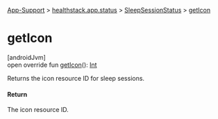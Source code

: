 
[App-Support](../../../index.html) > [healthstack.app.status](../index.html) > [SleepSessionStatus](index.html) > [getIcon](get-icon.html)



# getIcon



[androidJvm]\
open override fun [getIcon](get-icon.html)(): [Int](https://kotlinlang.org/api/latest/jvm/stdlib/kotlin/-int/index.html)



Returns the icon resource ID for sleep sessions.



#### Return



The icon resource ID.




